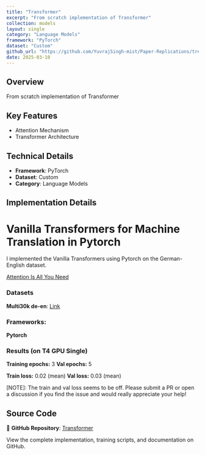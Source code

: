 ```yaml
---
title: "Transformer"
excerpt: "From scratch implementation of Transformer"
collection: models
layout: single
category: "Language Models"
framework: "PyTorch"
dataset: "Custom"
github_url: "https://github.com/YuvrajSingh-mist/Paper-Replications/tree/master/Transformer"
date: 2025-03-10
---
```


## Overview
From scratch implementation of Transformer

## Key Features
- Attention Mechanism
- Transformer Architecture

## Technical Details
- **Framework**: PyTorch
- **Dataset**: Custom
- **Category**: Language Models

## Implementation Details

# Vanilla Transformers for Machine Translation in Pytorch

I implemented the Vanilla Transformers using Pytorch on the German-English dataset.

[Attention Is All You Need](https://arxiv.org/abs/1706.03762)

### Datasets

**Multi30k de-en**: [Link](https://raw.githubusercontent.com/multi30k/dataset/master/data/task1/raw/)

### Frameworks:
**Pytorch**

### Results (on T4 GPU Single)

**Training epochs:** 3
**Val epochs:** 5

**Train loss:** 0.02  (mean)
**Val loss:** 0.03 (mean)

[NOTE]: The train and val loss seems to be off. Please submit a PR or open a discussion if you find the issue and would really appreciate your help!

## Source Code
📁 **GitHub Repository**: [Transformer](https://github.com/YuvrajSingh-mist/Paper-Replications/tree/master/Transformer)

View the complete implementation, training scripts, and documentation on GitHub.
